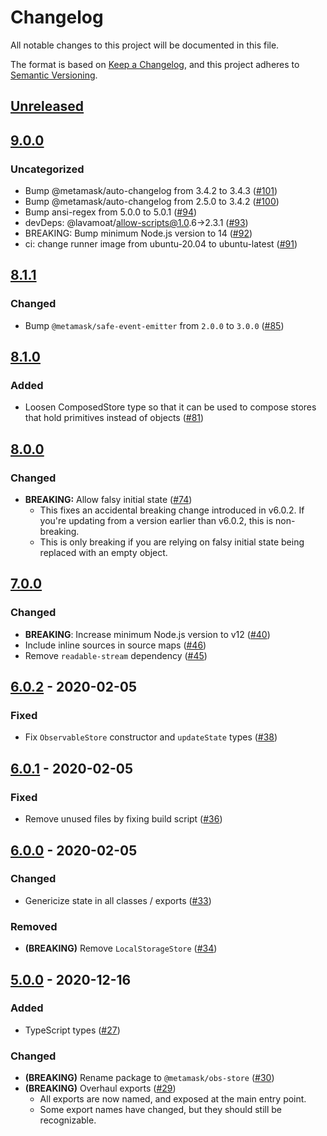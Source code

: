 # Changelog
All notable changes to this project will be documented in this file.

The format is based on [Keep a Changelog](https://keepachangelog.com/en/1.0.0/),
and this project adheres to [Semantic Versioning](https://semver.org/spec/v2.0.0.html).

## [Unreleased]

## [9.0.0]
### Uncategorized
- Bump @metamask/auto-changelog from 3.4.2 to 3.4.3 ([#101](https://github.com/MetaMask/obs-store/pull/101))
- Bump @metamask/auto-changelog from 2.5.0 to 3.4.2 ([#100](https://github.com/MetaMask/obs-store/pull/100))
- Bump ansi-regex from 5.0.0 to 5.0.1 ([#94](https://github.com/MetaMask/obs-store/pull/94))
- devDeps: @lavamoat/allow-scripts@1.0.6->2.3.1 ([#93](https://github.com/MetaMask/obs-store/pull/93))
- BREAKING: Bump minimum Node.js version to 14 ([#92](https://github.com/MetaMask/obs-store/pull/92))
- ci: change runner image from ubuntu-20.04 to ubuntu-latest ([#91](https://github.com/MetaMask/obs-store/pull/91))

## [8.1.1]
### Changed
- Bump `@metamask/safe-event-emitter` from `2.0.0` to `3.0.0` ([#85](https://github.com/MetaMask/obs-store/pull/85))

## [8.1.0]
### Added
- Loosen ComposedStore type so that it can be used to compose stores that hold primitives instead of objects ([#81](https://github.com/MetaMask/obs-store/pull/81))

## [8.0.0]
### Changed
- **BREAKING:** Allow falsy initial state ([#74](https://github.com/MetaMask/obs-store/pull/74))
  - This fixes an accidental breaking change introduced in v6.0.2. If you're updating from a version earlier than v6.0.2, this is non-breaking.
  - This is only breaking if you are relying on falsy initial state being replaced with an empty object.

## [7.0.0]
### Changed
- **BREAKING**: Increase minimum Node.js version to v12 ([#40](https://github.com/MetaMask/obs-store/pull/40))
- Include inline sources in source maps ([#46](https://github.com/MetaMask/obs-store/pull/46))
- Remove `readable-stream` dependency ([#45](https://github.com/MetaMask/obs-store/pull/45))

## [6.0.2] - 2020-02-05
### Fixed
- Fix `ObservableStore` constructor and `updateState` types ([#38](https://github.com/MetaMask/obs-store/pull/38))

## [6.0.1] - 2020-02-05
### Fixed
- Remove unused files by fixing build script ([#36](https://github.com/MetaMask/obs-store/pull/36))

## [6.0.0] - 2020-02-05
### Changed
- Genericize state in all classes / exports ([#33](https://github.com/MetaMask/obs-store/pull/33))

### Removed
- **(BREAKING)** Remove `LocalStorageStore` ([#34](https://github.com/MetaMask/obs-store/pull/34))

## [5.0.0] - 2020-12-16
### Added
- TypeScript types ([#27](https://github.com/MetaMask/obs-store/pull/27))

### Changed
- **(BREAKING)** Rename package to `@metamask/obs-store` ([#30](https://github.com/MetaMask/obs-store/pull/30))
- **(BREAKING)** Overhaul exports ([#29](https://github.com/MetaMask/obs-store/pull/29))
  - All exports are now named, and exposed at the main entry point.
  - Some export names have changed, but they should still be recognizable.

[Unreleased]: https://github.com/MetaMask/obs-store/compare/v9.0.0...HEAD
[9.0.0]: https://github.com/MetaMask/obs-store/compare/v8.1.1...v9.0.0
[8.1.1]: https://github.com/MetaMask/obs-store/compare/v8.1.0...v8.1.1
[8.1.0]: https://github.com/MetaMask/obs-store/compare/v8.0.0...v8.1.0
[8.0.0]: https://github.com/MetaMask/obs-store/compare/v7.0.0...v8.0.0
[7.0.0]: https://github.com/MetaMask/obs-store/compare/v6.0.2...v7.0.0
[6.0.2]: https://github.com/MetaMask/obs-store/compare/v6.0.1...v6.0.2
[6.0.1]: https://github.com/MetaMask/obs-store/compare/v6.0.0...v6.0.1
[6.0.0]: https://github.com/MetaMask/obs-store/compare/v5.0.0...v6.0.0
[5.0.0]: https://github.com/MetaMask/obs-store/releases/tag/v5.0.0
